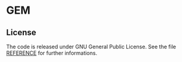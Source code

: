 # GEM

## License
The code is released under GNU General Public License. See the file [REFERENCE]() for further informations.